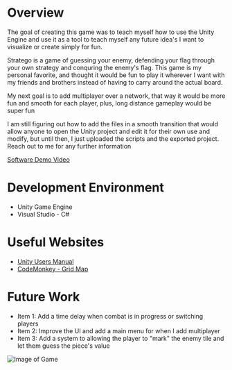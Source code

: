 # Overview
The goal of creating this game was to teach myself how to use the Unity Engine and use it as a tool to teach myself any future idea's I want to visualize or create simply for fun. 

Stratego is a game of guessing your enemy, defending your flag through your own strategy and conquring the enemy's flag.
This game is my personal favorite, and thought it would be fun to play it wherever I want with my friends and brothers instead of having
to carry around the actual board.

My next goal is to add multiplayer over a network, that way it would be more fun and smooth for each player, plus, long distance gameplay would be super fun

I am still figuring out how to add the files in a smooth transition that would allow anyone to open the Unity project and edit it for their own use and modify,
but until then, I just uploaded the scripts and the exported project. Reach out to me for any further information

[Software Demo Video](https://youtu.be/I9-msBtis0k)

# Development Environment

* Unity Game Engine
* Visual Studio - C#

# Useful Websites

* [Unity Users Manual](https://docs.unity3d.com/Manual/index.html)
* [CodeMonkey - Grid Map](https://www.youtube.com/watch?v=waEsGu--9P8)

# Future Work

* Item 1: Add a time delay when combat is in progress or switching players
* Item 2: Improve the UI and add a main menu for when I add multiplayer
* Item 3: Add a system to allowing the player to "mark" the enemy tile and let them guess the piece's value

![Image of Game](https://github.com/KoddakJrell/Stratego/blob/main/Screenshot%20(315).png)
